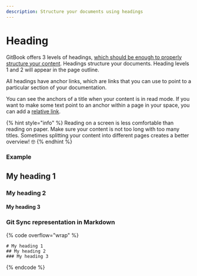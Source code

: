 ```yaml
---
description: Structure your documents using headings
---
```


# Heading

GitBook offers 3 levels of headings, [which should be enough to properly structure your content](https://practicaltypography.com/headings.html). Headings structure your documents. Heading levels 1 and 2 will appear in the page outline.

All headings have anchor links, which are links that you can use to point to a particular section of your documentation.

You can see the anchors of a title when your content is in read mode. If you want to make some text point to an anchor within a page in your space, you can add a [relative link](../rich-text.md#relative-links).

{% hint style="info" %}
Reading on a screen is less comfortable than reading on paper. Make sure your content is not too long with too many titles. Sometimes splitting your content into different pages creates a better overview! 🤓
{% endhint %}

### Example

## My heading 1

### My heading 2

#### My heading 3

### Git Sync representation in Markdown

{% code overflow="wrap" %}
```
# My heading 1
## My heading 2
### My heading 3
```
{% endcode %}
